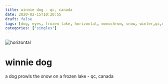 ```yaml
---
title: winnie dog - qc, canada
date: 2020-02-15T10:20:55
draft: false
tags: [dog, eyes, frozen lake, horizontal, monochrom, snow, winter,qc,canada]
categories: ["singles"]
---
```

![horizontal](/p/sbr-20200215-0041.jpg)
<!--more-->
# winnie dog
a dog prowls the snow on a frozen lake - qc, canada
